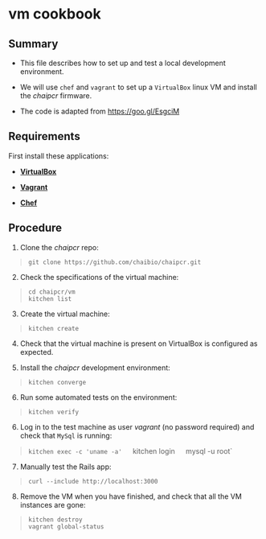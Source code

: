 # vm cookbook

## Summary

* This file describes how to set up and test a local development environment.

* We will use `chef` and `vagrant` to set up a `VirtualBox` linux VM and install the _chaipcr_ firmware.

* The code is adapted from https://goo.gl/EsgciM

## Requirements

First install these applications:

* [__VirtualBox__](https://www.virtualbox.org/wiki/Downloads)

* [__Vagrant__](https://www.vagrantup.com/docs/installation/)

* [__Chef__](https://docs.chef.io/install_server.html)

## Procedure

1. Clone the _chaipcr_ repo:
>`git clone https://github.com/chaibio/chaipcr.git`
    
2. Check the specifications of the virtual machine:
>`cd chaipcr/vm`  
>`kitchen list`

3. Create the virtual machine:
>`kitchen create`

4. Check that the virtual machine is present on VirtualBox is configured as expected.

5. Install the _chaipcr_ development environment:
>`kitchen converge`

6. Run some automated tests on the environment:
>`kitchen verify`

6. Log in to the test machine as user _vagrant_ (no password required) and check that `MySql` is running:
>`kitchen exec -c 'uname -a'  
>`kitchen login`  
>`mysql -u root`

7. Manually test the Rails app:
>`curl --include http://localhost:3000`

8. Remove the VM when you have finished, and check that all the VM instances are gone:
>`kitchen destroy`  
>`vagrant global-status`
    

